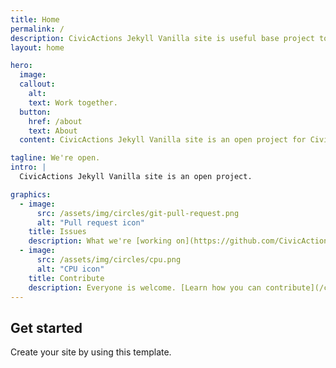 ```yaml
---
title: Home
permalink: /
description: CivicActions Jekyll Vanilla site is useful base project to start your Jekyll site.
layout: home

hero:
  image:
  callout:
    alt:
    text: Work together.
  button:
    href: /about
    text: About
  content: CivicActions Jekyll Vanilla site is an open project for CivicActions team members and the community.

tagline: We're open.
intro: |
  CivicActions Jekyll Vanilla site is an open project.

graphics:
  - image:
      src: /assets/img/circles/git-pull-request.png
      alt: "Pull request icon"
    title: Issues
    description: What we're [working on](https://github.com/CivicActions/ca-jekyll-vanilla/issues).
  - image:
      src: /assets/img/circles/cpu.png
      alt: "CPU icon"
    title: Contribute
    description: Everyone is welcome. [Learn how you can contribute](/ca-jekyll-vanilla/join) to CivicActions Jekyll Vanilla site.
---
```


## Get started

Create your site by using this template.
